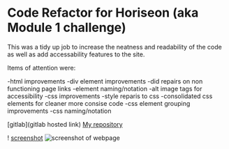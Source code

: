 # Code Refactor for Horiseon (aka Module 1 challenge)

This was a tidy up job to increase the neatness and readability of the code as well as add accessability features to the site.

Items of attention were:

-html improvements
    -div element improvements 
    -did repairs on non functioning page links
    -element naming/notation
    -alt image tags for accessibility
-css improvements
    -style reparis to css
    -consolidated css elements for cleaner more consise code
    -css element grouping improvements 
    -css naming/notation

[gitlab](gitlab hosted link) <a href="https://zaphod1977.github.io/ModuleOneChallenge/">My repository</a>

! [screenshot](/assets/images/Horiseon%20Marketing.png) <img src=".assets/images/Horiseon%20Marketing.png" alt="screenshot of webpage" title="Horiseon"/>



